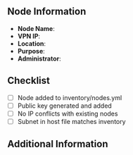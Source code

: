 ## Node Information
- **Node Name**: <!-- Your node name here -->
- **VPN IP**: <!-- Your VPN IP here, e.g., 172.16.0.X -->
- **Location**: <!-- Physical/geographical location -->
- **Purpose**: <!-- What this node will be used for -->
- **Administrator**: <!-- Who manages this node -->

## Checklist
- [ ] Node added to inventory/nodes.yml
- [ ] Public key generated and added
- [ ] No IP conflicts with existing nodes
- [ ] Subnet in host file matches inventory

## Additional Information
<!-- Provide any additional context or information about this node -->

